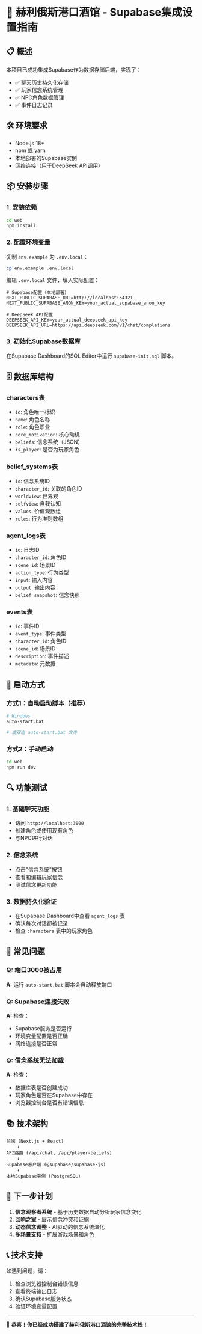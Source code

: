 # 🚀 赫利俄斯港口酒馆 - Supabase集成设置指南

## 📋 **概述**

本项目已成功集成Supabase作为数据存储后端，实现了：
- ✅ 聊天历史持久化存储
- ✅ 玩家信念系统管理
- ✅ NPC角色数据管理
- ✅ 事件日志记录

## 🛠️ **环境要求**

- Node.js 18+ 
- npm 或 yarn
- 本地部署的Supabase实例
- 网络连接（用于DeepSeek API调用）

## 📦 **安装步骤**

### 1. 安装依赖
```bash
cd web
npm install
```

### 2. 配置环境变量
复制 `env.example` 为 `.env.local`：
```bash
cp env.example .env.local
```

编辑 `.env.local` 文件，填入实际配置：
```env
# Supabase配置（本地部署）
NEXT_PUBLIC_SUPABASE_URL=http://localhost:54321
NEXT_PUBLIC_SUPABASE_ANON_KEY=your_actual_supabase_anon_key

# DeepSeek API配置
DEEPSEEK_API_KEY=your_actual_deepseek_api_key
DEEPSEEK_API_URL=https://api.deepseek.com/v1/chat/completions
```

### 3. 初始化Supabase数据库
在Supabase Dashboard的SQL Editor中运行 `supabase-init.sql` 脚本。

## 🗄️ **数据库结构**

### characters表
- `id`: 角色唯一标识
- `name`: 角色名称
- `role`: 角色职业
- `core_motivation`: 核心动机
- `beliefs`: 信念系统（JSON）
- `is_player`: 是否为玩家角色

### belief_systems表
- `id`: 信念系统ID
- `character_id`: 关联的角色ID
- `worldview`: 世界观
- `selfview`: 自我认知
- `values`: 价值观数组
- `rules`: 行为准则数组

### agent_logs表
- `id`: 日志ID
- `character_id`: 角色ID
- `scene_id`: 场景ID
- `action_type`: 行为类型
- `input`: 输入内容
- `output`: 输出内容
- `belief_snapshot`: 信念快照

### events表
- `id`: 事件ID
- `event_type`: 事件类型
- `character_id`: 角色ID
- `scene_id`: 场景ID
- `description`: 事件描述
- `metadata`: 元数据

## 🚀 **启动方式**

### 方式1：自动启动脚本（推荐）
```bash
# Windows
auto-start.bat

# 或双击 auto-start.bat 文件
```

### 方式2：手动启动
```bash
cd web
npm run dev
```

## 🔍 **功能测试**

### 1. 基础聊天功能
- 访问 `http://localhost:3000`
- 创建角色或使用现有角色
- 与NPC进行对话

### 2. 信念系统
- 点击"信念系统"按钮
- 查看和编辑玩家信念
- 测试信念更新功能

### 3. 数据持久化验证
- 在Supabase Dashboard中查看 `agent_logs` 表
- 确认每次对话都被记录
- 检查 `characters` 表中的玩家角色

## 🐛 **常见问题**

### Q: 端口3000被占用
**A:** 运行 `auto-start.bat` 脚本会自动释放端口

### Q: Supabase连接失败
**A:** 检查：
- Supabase服务是否运行
- 环境变量配置是否正确
- 网络连接是否正常

### Q: 信念系统无法加载
**A:** 检查：
- 数据库表是否创建成功
- 玩家角色是否在Supabase中存在
- 浏览器控制台是否有错误信息

## 📚 **技术架构**

```
前端 (Next.js + React)
    ↓
API路由 (/api/chat, /api/player-beliefs)
    ↓
Supabase客户端 (@supabase/supabase-js)
    ↓
本地Supabase实例 (PostgreSQL)
```

## 🔮 **下一步计划**

1. **信念观察者系统** - 基于历史数据自动分析玩家信念变化
2. **回响之室** - 展示信念冲突和证据
3. **动态信念调整** - AI驱动的信念系统演化
4. **多场景支持** - 扩展游戏场景和角色

## 📞 **技术支持**

如遇到问题，请：
1. 检查浏览器控制台错误信息
2. 查看终端输出日志
3. 确认Supabase服务状态
4. 验证环境变量配置

---

🎉 **恭喜！你已经成功搭建了赫利俄斯港口酒馆的完整技术栈！**
